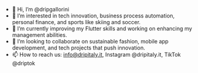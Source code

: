 - 👋 Hi, I’m @dripgallorini
- 👀 I’m interested in tech innovation, business process automation, personal finance, and sports like skiing and soccer.
- 🌱 I’m currently improving my Flutter skills and working on enhancing my management abilities.
- 💞️ I’m looking to collaborate on sustainable fashion, mobile app development, and tech projects that push innovation.
- 📫 How to reach us: info@dripitaly.it, Instagram @dripitaly.it, TikTok @driptok
